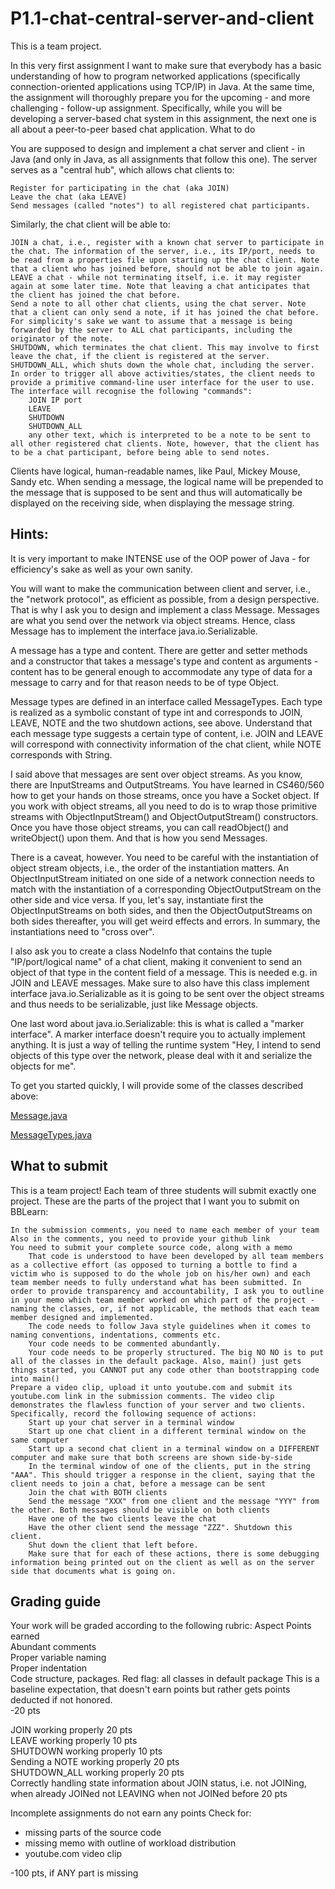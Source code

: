 # P1.1-chat-central-server-and-client

This is a team project.

In this very first assignment I want to make sure that everybody has a basic understanding of how to program networked
applications (specifically connection-oriented applications using TCP/IP) in Java. At the same time, the assignment will
thoroughly prepare you for the upcoming - and more challenging - follow-up assignment. Specifically, while you will be
developing a server-based chat system in this assignment, the next one is all about a peer-to-peer based chat
application.
What to do

You are supposed to design and implement a chat server and client - in Java (and only in Java, as all assignments that
follow this one). The server serves as a "central hub", which allows chat clients to:

    Register for participating in the chat (aka JOIN)
    Leave the chat (aka LEAVE)
    Send messages (called "notes") to all registered chat participants.

Similarly, the chat client will be able to:

    JOIN a chat, i.e., register with a known chat server to participate in the chat. The information of the server, i.e., its IP/port, needs to be read from a properties file upon starting up the chat client. Note that a client who has joined before, should not be able to join again.
    LEAVE a chat - while not terminating itself, i.e. it may register again at some later time. Note that leaving a chat anticipates that the client has joined the chat before.
    Send a note to all other chat clients, using the chat server. Note that a client can only send a note, if it has joined the chat before. For simplicity's sake we want to assume that a message is being forwarded by the server to ALL chat participants, including the originator of the note.
    SHUTDOWN, which terminates the chat client. This may involve to first leave the chat, if the client is registered at the server.
    SHUTDOWN_ALL, which shuts down the whole chat, including the server.
    In order to trigger all above activities/states, the client needs to provide a primitive command-line user interface for the user to use. The interface will recognise the following "commands":
        JOIN IP port
        LEAVE
        SHUTDOWN
        SHUTDOWN_ALL
        any other text, which is interpreted to be a note to be sent to all other registered chat clients. Note, however, that the client has to be a chat participant, before being able to send notes.

Clients have logical, human-readable names, like Paul, Mickey Mouse, Sandy etc. When sending a message, the logical name
will be prepended to the message that is supposed to be sent and thus will automatically be displayed on the receiving
side, when displaying the message string.

## Hints:

It is very important to make INTENSE use of the OOP power of Java - for efficiency's sake as well as your own sanity.

You will want to make the communication between client and server, i.e., the "network protocol", as efficient as
possible, from a design perspective. That is why I ask you to design and implement a class Message. Messages are what
you send over the network via object streams. Hence, class Message has to implement the interface java.io.Serializable.

A message has a type and content. There are getter and setter methods and a constructor that takes a message's type and
content as arguments - content has to be general enough to accommodate any type of data for a message to carry and for
that reason needs to be of type Object.

Message types are defined in an interface called MessageTypes. Each type is realized as a symbolic constant of type int
and corresponds to JOIN, LEAVE, NOTE and the two shutdown actions, see above. Understand that each message type suggests
a certain type of content, i.e. JOIN and LEAVE will correspond with connectivity information of the chat client, while
NOTE corresponds with String.

I said above that messages are sent over object streams. As you know, there are InputStreams and OutputStreams. You have
learned in CS460/560 how to get your hands on those streams, once you have a Socket object. If you work with object
streams, all you need to do is to wrap those primitive streams with ObjectInputStream() and ObjectOutputStream()
constructors. Once you have those object streams, you can call readObject() and writeObject() upon them. And that is how
you send Messages.

There is a caveat, however. You need to be careful with the instantiation of object stream objects, i.e., the order of
the instantiation matters. An ObjectInputStream initiated on one side of a network connection needs to match with the
instantiation of a corresponding ObjectOutputStream on the other side and vice versa. If you, let's say, instantiate
first the ObjectInputStreams on both sides, and then the ObjectOutputStreams on both sides thereafter, you will get
weird effects and errors. In summary, the instantiations need to "cross over".

I also ask you to create a class NodeInfo that contains the tuple "IP/port/logical name" of a chat client, making it
convenient to send an object of that type in the content field of a message. This is needed e.g. in JOIN and LEAVE
messages. Make sure to also have this class implement interface java.io.Serializable as it is going to be sent over the
object streams and thus needs to be serializable, just like Message objects.

One last word about java.io.Serializable: this is what is called a "marker interface". A marker interface doesn't
require you to actually implement anything. It is just a way of telling the runtime system "Hey, I intend to send
objects of this type over the network, please deal with it and serialize the objects for me".

To get you started quickly, I will provide some of the classes described above:

[Message.java](src/message/Message.java)

[MessageTypes.java](src/message/MessageTypes.java)

## What to submit

This is a team project! Each team of three students will submit exactly one project. These are the parts of the project
that I want you to submit on BBLearn:

    In the submission comments, you need to name each member of your team
    Also in the comments, you need to provide your github link
    You need to submit your complete source code, along with a memo
        That code is understood to have been developed by all team members as a collective effort (as opposed to turning a bottle to find a victim who is supposed to do the whole job on his/her own) and each team member needs to fully understand what has been submitted. In order to provide transparency and accountability, I ask you to outline in your memo which team member worked on which part of the project - naming the classes, or, if not applicable, the methods that each team member designed and implemented.
        The code needs to follow Java style guidelines when it comes to naming conventions, indentations, comments etc.
        Your code needs to be commented abundantly.
        Your code needs to be properly structured. The big NO NO is to put all of the classes in the default package. Also, main() just gets things started, you CANNOT put any code other than bootstrapping code into main()
    Prepare a video clip, upload it unto youtube.com and submit its youtube.com link in the submission comments. The video clip demonstrates the flawless function of your server and two clients. Specifically, record the following sequence of actions:
        Start up your chat server in a terminal window
        Start up one chat client in a different terminal window on the same computer
        Start up a second chat client in a terminal window on a DIFFERENT computer and make sure that both screens are shown side-by-side
        In the terminal window of one of the clients, put in the string "AAA". This should trigger a response in the client, saying that the client needs to join a chat, before a message can be sent
        Join the chat with BOTH clients
        Send the message "XXX" from one client and the message "YYY" from the other. Both messages should be visible on both clients
        Have one of the two clients leave the chat
        Have the other client send the message "ZZZ". Shutdown this client.
        Shut down the client that left before.
        Make sure that for each of these actions, there is some debugging information being printed out on the client as well as on the server side that documents what is going on.

## Grading guide

Your work will be graded according to the following rubric:
Aspect Points earned  
Abundant comments  
Proper variable naming  
Proper indentation  
Code structure, packages. Red flag: all classes in default package This is a baseline expectation, that doesn't earn
points
but rather gets points deducted if not honored.  
-20 pts

JOIN working properly 20 pts  
LEAVE working properly 10 pts  
SHUTDOWN working properly 10 pts  
Sending a NOTE working properly 20 pts  
SHUTDOWN_ALL working properly 20 pts  
Correctly handling state information about JOIN status, i.e.
not JOINing, when already JOINed
not LEAVING when not JOINed before 20 pts

Incomplete assignments do not earn any points
Check for:

- missing parts of the source code
- missing memo with outline of workload distribution
- youtube.com video clip

-100 pts, if ANY part is missing
